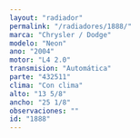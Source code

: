 ```yaml
---
layout: "radiador"
permalink: "/radiadores/1888/"
marca: "Chrysler / Dodge"
modelo: "Neon"
ano: "2004"
motor: "L4 2.0"
transmision: "Automática"
parte: "432511"
clima: "Con clima"
alto: "13 5/8"
ancho: "25 1/8"
observaciones: ""
id: "1888"
---
```


